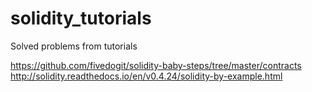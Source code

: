 # solidity_tutorials
Solved problems from tutorials

https://github.com/fivedogit/solidity-baby-steps/tree/master/contracts
http://solidity.readthedocs.io/en/v0.4.24/solidity-by-example.html
